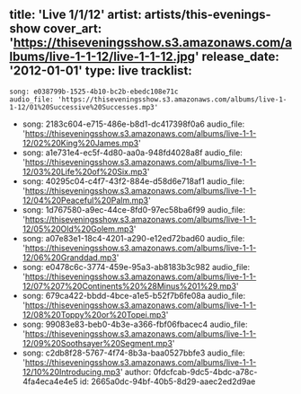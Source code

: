 title: 'Live 1/1/12'
artist: artists/this-evenings-show
cover_art: 'https://thiseveningsshow.s3.amazonaws.com/albums/live-1-1-12/live-1-1-12.jpg'
release_date: '2012-01-01'
type: live
tracklist:
  -
    song: e038799b-1525-4b10-bc2b-ebedc108e71c
    audio_file: 'https://thiseveningsshow.s3.amazonaws.com/albums/live-1-1-12/01%20Successive%20Successes.mp3'
  -
    song: 2183c604-e715-486e-b8d1-dc417398f0a6
    audio_file: 'https://thiseveningsshow.s3.amazonaws.com/albums/live-1-1-12/02%20King%20James.mp3'
  -
    song: a1e731e4-ec5f-4d80-aa0a-948fd4028a8f
    audio_file: 'https://thiseveningsshow.s3.amazonaws.com/albums/live-1-1-12/03%20Life%20of%20Six.mp3'
  -
    song: 40295c04-c4f7-43f2-884e-d58d6e718af1
    audio_file: 'https://thiseveningsshow.s3.amazonaws.com/albums/live-1-1-12/04%20Peaceful%20Palm.mp3'
  -
    song: 1d767580-a9ec-44ce-8fd0-97ec58ba6f99
    audio_file: 'https://thiseveningsshow.s3.amazonaws.com/albums/live-1-1-12/05%20Old%20Golem.mp3'
  -
    song: a07e83e1-18c4-4201-a290-e12ed72bad60
    audio_file: 'https://thiseveningsshow.s3.amazonaws.com/albums/live-1-1-12/06%20Granddad.mp3'
  -
    song: e0478c6c-3774-459e-95a3-ab8183b3c982
    audio_file: 'https://thiseveningsshow.s3.amazonaws.com/albums/live-1-1-12/07%207%20Continents%20%28Minus%201%29.mp3'
  -
    song: 679ca422-bbdd-4bce-a1e5-b52f7b6fe08a
    audio_file: 'https://thiseveningsshow.s3.amazonaws.com/albums/live-1-1-12/08%20Toppy%20or%20Topei.mp3'
  -
    song: 99083e83-beb0-4b3e-a366-fbf06fbacec4
    audio_file: 'https://thiseveningsshow.s3.amazonaws.com/albums/live-1-1-12/09%20Soothsayer%20Segment.mp3'
  -
    song: c2db8f28-5767-4f74-8b3a-baa0527bbfe3
    audio_file: 'https://thiseveningsshow.s3.amazonaws.com/albums/live-1-1-12/10%20Introducing.mp3'
author: 0fdcfcab-9dc5-4bdc-a78c-4fa4eca4e4e5
id: 2665a0dc-94bf-40b5-8d29-aaec2ed2d9ae
